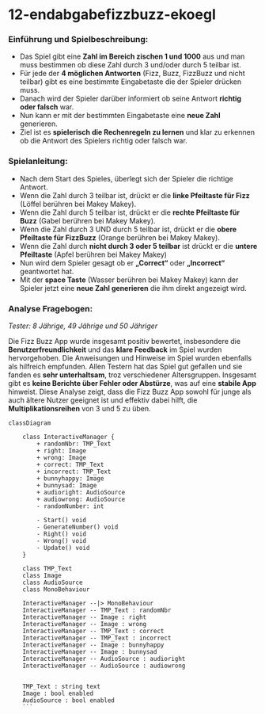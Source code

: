 # 12-endabgabefizzbuzz-ekoegl

### Einführung und Spielbeschreibung:

* Das Spiel gibt eine **Zahl im Bereich zischen 1 und 1000** aus und man muss bestimmen ob diese Zahl durch 3 und/oder durch 5 teilbar ist. 
* Für jede der **4 möglichen Antworten** (Fizz, Buzz, FizzBuzz und nicht teilbar) gibt es eine bestimmte Eingabetaste die der Spieler drücken muss. 
* Danach wird der Spieler darüber informiert ob seine Antwort **richtig oder falsch** war. 
* Nun kann er mit der bestimmten Eingabetaste eine **neue Zahl** generieren. 
* Ziel ist es **spielerisch die Rechenregeln zu lernen** und klar zu erkennen ob die  Antwort des Spielers richtig oder falsch war.


### Spielanleitung:

* Nach dem Start des Spieles, überlegt sich der Spieler die richtige Antwort.
* Wenn die Zahl durch 3 teilbar ist, drückt er die **linke Pfeiltaste für Fizz** (Löffel berühren bei Makey Makey).
* Wenn die Zahl durch 5 teilbar ist, drückt er die **rechte Pfeiltaste für Buzz** (Gabel berühren bei Makey Makey).
* Wenn die Zahl durch 3 UND durch 5 teilbar ist, drückt er die **obere Pfeiltaste für FizzBuzz** (Orange berühren bei Makey Makey).
* Wenn die Zahl durch **nicht durch 3 oder 5 teilbar** ist drückt er die **untere Pfeiltaste** (Apfel berühren bei Makey Makey)
* Nun wird dem Spieler gesagt ob er **„Correct“** oder **„Incorrect“** geantwortet hat.
* Mit der **space Taste** (Wasser berühren bei Makey Makey) kann der Spieler jetzt eine **neue Zahl generieren** die ihm direkt angezeigt wird.  


### Analyse Fragebogen:

_Tester: 8 Jährige, 49 Jährige und 50 Jähriger_

Die Fizz Buzz App wurde insgesamt positiv bewertet, insbesondere die **Benutzerfreundlichkeit** und das **klare Feedback** im Spiel wurden hervorgehoben. Die Anweisungen und Hinweise im Spiel wurden ebenfalls als hilfreich empfunden. Allen Testern hat das Spiel gut gefallen und sie fanden es **sehr unterhaltsam**, troz verschiedener Altersgruppen. Insgesamt gibt es **keine Berichte über Fehler oder Abstürze**, was auf eine **stabile App** hinweist.
Diese Analyse zeigt, dass die Fizz Buzz App sowohl für junge als auch ältere Nutzer geeignet ist und effektiv dabei hilft, die **Multiplikationsreihen** von 3 und 5 zu üben.


```mermaid
classDiagram

    class InteractiveManager {
        + randomNbr: TMP_Text
        + right: Image
        + wrong: Image
        + correct: TMP_Text
        + incorrect: TMP_Text
        + bunnyhappy: Image
        + bunnysad: Image
        + audioright: AudioSource
        + audiowrong: AudioSource
        - randomNumber: int

        - Start() void
        - GenerateNumber() void
        - Right() void
        - Wrong() void
        - Update() void
    }

    class TMP_Text
    class Image
    class AudioSource
    class MonoBehaviour

    InteractiveManager --|> MonoBehaviour
    InteractiveManager -- TMP_Text : randomNbr
    InteractiveManager -- Image : right
    InteractiveManager -- Image : wrong
    InteractiveManager -- TMP_Text : correct
    InteractiveManager -- TMP_Text : incorrect
    InteractiveManager -- Image : bunnyhappy
    InteractiveManager -- Image : bunnysad
    InteractiveManager -- AudioSource : audioright
    InteractiveManager -- AudioSource : audiowrong
    

    TMP_Text : string text
    Image : bool enabled
    AudioSource : bool enabled
    ```
